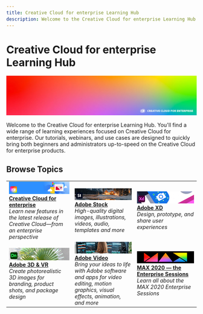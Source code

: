 ```yaml
---
title: Creative Cloud for enterprise Learning Hub
description: Welcome to the Creative Cloud for enterprise Learning Hub.
---
```


# Creative Cloud for enterprise Learning Hub

![Creative Cloud Hero Image](assets/hero_cce.jpg)

Welcome to the Creative Cloud for enterprise Learning Hub. You'll find a wide range of learning experiences focused on Creative Cloud for enterprise. Our tutorials, webinars, and use cases are designed to quickly bring both beginners and administrators up-to-speed on the Creative Cloud for enterprise products.

## Browse Topics

<table>
<tr>
  <td>
    <a href="cce/overview-cce.md">
      <img alt="Creative Cloud for enterprise" src="assets/CCEbanner.png" />
    </a>
    <div>
   <a href="cce/overview-cce.md"><strong>Creative Cloud for enterprise</strong></a>
    </div>
    <em>Learn new features in the latest release of Creative Cloud—from an enterprise perspective</em>
    <br>
  </td>
  <td>
    <a href="stock/overview-stock.md">
      <img alt="Adobe Stock" src="assets/Stock.jpg" />
    </a>
    <div>
   <a href="stock/overview-stock.md"><strong>Adobe Stock</strong></a>
    </div>
    <em>High-quality digital images, illustrations, videos, audio, templates and more</em>
    <br>
  </td>
  <td>
    <a href="xd/overview-xd.md">
      <img alt="Adobe XD" src="assets/XD.jpg" />
    </a>
    <div>
   <a href="xd/overview-xd.md"><strong>Adobe XD</strong></a>
    </div>
    <em>Design, prototype, and share user experiences</em>
    <br>
  </td>
</tr>
<tr>
  <td>
   <a href="3di/overview-3di.md">
      <img alt="Adobe 3D & VR" src="assets/Dimenio.jpg" />
    </a>
    <div>
   <a href="3di/overview-3di.md"><strong>Adobe 3D & VR</strong></a>
    </div>
    <em>Create photorealistic 3D images for branding, product shots, and package design</em>
    <br>
  </td>
  <td>
  <a href="dva/overview-dva.md">
      <img alt="Adobe Video" src="assets/CCEbanner-DVA.png" />
    </a>
    <div>
   <a href="dva/overview-dva.md"><strong>Adobe Video</strong></a>
    </div>
    <em>Bring your ideas to life with Adobe software and apps for video editing, motion graphics, visual effects, animation, and more</em>
    <br>
  </td>
  <td>
    <a href="max2020/overview-max.md">
      <img alt="MAX 2020 — the Enterprise Sessions" src="assets/MAX.jpg" />
    </a>
    <div>
   <a href="max2020/overview-max.md"><strong>MAX 2020 — the Enterprise Sessions</strong></a>
    </div>
    <em>Learn all about the MAX 2020 Enterprise Sessions</em>
    <br>
  </td>
</tr>
</table>